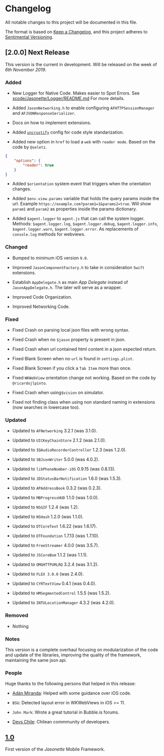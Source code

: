 # Changelog
All notable changes to this project will be documented in this file.

The format is based on [Keep a Changelog](https://keepachangelog.com/en/1.0.0/),
and this project adheres to [Sentimental Versioning](http://sentimentalversioning.org/).

## [2.0.0] Next Release

This version is the current in development. Will be released on the week of *6th November 2019*.

### Added

- New Logger for Native Code. Makes easier to Spot Errors. See [xcode/Jasonette/Logger/README.md](xcode/Jasonette/Logger/README.md) For more details.

- Added `JasonNetworking.h` to enable configuring `AFHTTPSessionManager` and `AFJSONResponseSerializer`.

- Docs on how to implement extensions.

- Added [`uncrustify`](http://uncrustify.sourceforge.net/) config for code style standarization.

- Added new option in `href` to load a `web` with `reader mode`.
Based on the code by `@seletz`.

```json
{
    "options": {
        "reader": true
    }
}
```

- Added `$orientation` system event
that triggers when the orientation changes.

- Added `$env.view.params` variable that holds the query params inside the url.
Example `https://example.com?param1=1&params2=true`. Will show `param1` and `param2` as properties inside the params dictionary.

- Added `$agent.logger` to `agent.js` that can call the system logger.
Methods: `$agent.logger.log`, `$agent.logger.debug`, `$agent.logger.info`, `$agent.logger.warn`, `$agent.logger.error`. As replacements of `console.log` methods for webviews. 

### Changed

- Bumped to minimum iOS version `9.0`.

- Improved `JasonComponentFactory.h` to take in consideration `Swift` extensions.

- Establish `AppDelegate.h` as main *App Delegate* instead of `JasonAppDelegate.h`. The later will serve as a wrapper.

- Improved Code Organization.

- Improved Networking Code.

### Fixed

- Fixed Crash on parsing local json files with wrong syntax.

- Fixed Crash when no `$jason` property is present in json.

- Fixed Crash when url contained html content in a json expected return.

- Fixed Blank Screen when no `url` is found in `settings.plist`.

- Fixed Blank Screen if you click a `Tab Item` more than once.

- Fixed `WKWebView` orientation change not working. Based on the code by `@ricardojlpinto`.

- Fixed Crash when using`$vision` on simulator.

- Fixed not finding class when using non standard naming in extensions (now searches in lowercase too).

### Updated

- Updated to `AFNetworking` 3.2.1 (was 3.1.0).

- Updated to `UICKeyChainStore` 2.1.2 (was 2.1.0).

- Updated to `IQAudioRecorderController` 1.2.3 (was 1.2.0).

- Updated to `SBJsonWriter` 5.0.0 (was 4.0.2).

- Updated to `libPhoneNumber-iOS` 0.9.15 (was 0.8.13).

- Updated to `JDStatusBarNotification` 1.6.0 (was 1.5.3).

- Updated to `APAddressBook` 0.3.2 (was 0.2.3).

- Updated to `MBProgressHUD` 1.1.0 (was 1.0.0).

- Updated to `NSGIF` 1.2.4 (was 1.2).

- Updated to `NSHash` 1.2.0 (was 1.1.0).

- Updated to `DTCoreText` 1.6.22 (was 1.6.17).

- Updated to `DTFoundation` 1.7.13 (was 1.7.10).

- Updated to `FreeStreamer` 4.0.0 (was 3.5.7).

- Updated to `JSCoreBom` 1.1.2 (was 1.1.1).

- Updated to `OMGHTTPURLRQ` 3.2.4 (was 3.1.2).

- Updated to `FLEX 3.0.0` (was 2.4.0).

- Updated to `CYRTextView` 0.4.1 (was 0.4.0).

- Updated to `HMSegmentedControl` 1.5.5 (was 1.5.2).

- Updated to `INTULocationManager` 4.3.2 (was 4.2.0).

### Removed

- Nothing

### Notes

This version is a complete overhaul focusing on 
modularization of the code and update of the libraries, improving the quality of the framework, maintaining the same json api.

### People

Huge thanks to the following persons that helped in this release:

- [Adán Miranda](https://github.com/takakeiji): Helped with some guidance over iOS code.

- `BSG`: Detected layout error in WKWebViews in iOS >= 11.

- `John Mark`: Wrote a great tutorial in Bubble.is forums.

- [Devs Chile](https://devschile.cl): Chilean commmunity of developers.

## [1.0](https://github.com/jasonelle/jasonelle/releases/tag/v1.0)

First version of the *Jasonette* Mobile Framework.
